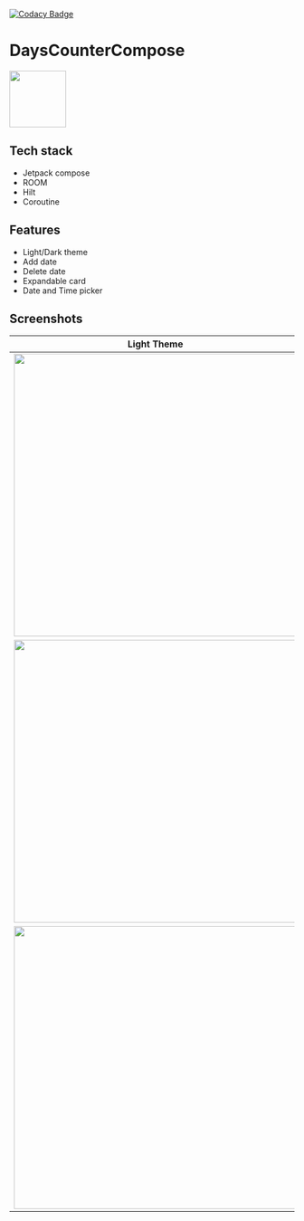 [![Codacy Badge](https://app.codacy.com/project/badge/Grade/1073d0debe764a88b590d5b691295d3a)](https://www.codacy.com/gh/K-Terelak/DaysCounterCompose/dashboard?utm_source=github.com&amp;utm_medium=referral&amp;utm_content=K-Terelak/DaysCounterCompose&amp;utm_campaign=Badge_Grade)
# DaysCounterCompose
<img src="https://user-images.githubusercontent.com/78376240/129249462-883fb5d3-094e-4c6c-9454-48686763ba8a.png" height="100" width="100">

## Tech stack
* Jetpack compose
* ROOM
* Hilt
* Coroutine

## Features
* Light/Dark theme
* Add date
* Delete date
* Expandable card
* Date and Time picker

## Screenshots
| Light Theme | Dark Theme |
| ----------- | -----------|
| <img src="https://user-images.githubusercontent.com/78376240/129249482-38de9873-e9e6-4ff9-a682-705fcf09f72a.png" height="500"> | <img src="https://user-images.githubusercontent.com/78376240/129249518-3d91c1c3-722d-4b5a-a752-c9a589f95348.png" height="500"> |
| <img src="https://user-images.githubusercontent.com/78376240/129249494-983ffbfe-e3ce-41dc-b5bc-eb52b7a58769.png" height="500"> | <img src="https://user-images.githubusercontent.com/78376240/129249531-7a3d507a-7a7a-4a7b-833f-2a71b05bd293.png" height="500"> |
| <img src="https://user-images.githubusercontent.com/78376240/129249508-5917e215-8ce7-442e-a110-eb7c1f20cf6b.png" height="500"> | <img src="https://user-images.githubusercontent.com/78376240/129249541-eae7ab7d-0a6c-4483-8c73-24cf7e9a7225.png" height="500"> |
